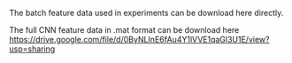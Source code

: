 The batch feature data used in experiments can be download here directly.

The full CNN feature data in .mat format can be download here
https://drive.google.com/file/d/0ByNLInE6fAu4Y1lVVE1qaGl3U1E/view?usp=sharing
